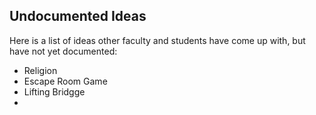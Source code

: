 <style>@import url("//readme.codeadam.ca/readme.css");</style>

## Undocumented Ideas

Here is a list of ideas other faculty and students have come up with, but have not yet documented:

- Religion
- Escape Room Game
- Lifting Bridgge
-
